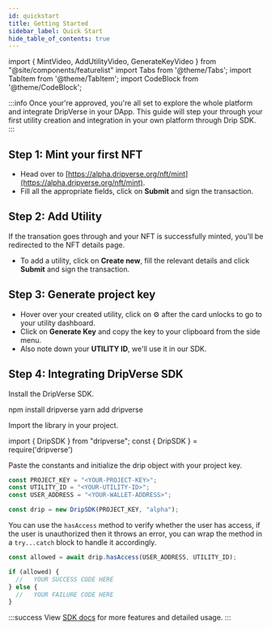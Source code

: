 ```yaml
---
id: quickstart
title: Getting Started
sidebar_label: Quick Start
hide_table_of_contents: true
---
```


import { MintVideo, AddUtilityVideo, GenerateKeyVideo } from "@site/components/featurelist"
import Tabs from '@theme/Tabs';
import TabItem from '@theme/TabItem';
import CodeBlock from '@theme/CodeBlock';

:::info
Once your're approved, you're all set to explore the whole platform and integrate DripVerse in your DApp. This guide will step your through your first utility creation and integration in your own platform through Drip SDK.
:::

## Step 1: Mint your first NFT

- Head over to [https://alpha.dripverse.org/nft/mint](https://alpha.dripverse.org/nft/mint).
- Fill all the appropriate fields, click on **Submit** and sign the transaction.

<MintVideo />

## Step 2: Add Utility

If the transation goes through and your NFT is successfully minted, you'll be redirected to the NFT details page.

- To add a utility, click on **Create new**, fill the relevant details and click **Submit** and sign the transaction.

<AddUtilityVideo />

## Step 3: Generate project key

- Hover over your created utility, click on ⚙️ after the card unlocks to go to your utility dashboard.
- Click on **Generate Key** and copy the key to your clipboard from the side menu.
- Also note down your **UTILITY ID**, we'll use it in our SDK.

<GenerateKeyVideo />

## Step 4: Integrating DripVerse SDK

Install the DripVerse SDK.

<Tabs>
  <TabItem value="npm" label="npm" default>
    <CodeBlock language="bash">
   npm install dripverse
    </CodeBlock>
  </TabItem>

  <TabItem value="yarn" label="yarn">
    <CodeBlock language="bash">
   yarn add dripverse
    </CodeBlock>
  </TabItem>
</Tabs>

Import the library in your project.

<Tabs>
  <TabItem value="react" label="React/Typescript" default>
    <CodeBlock language="bash">
   import { DripSDK } from "dripverse";
    </CodeBlock>
  </TabItem>

  <TabItem value="node" label="Node.js">
    <CodeBlock language="bash">
   const { DripSDK } = require('dripverse')
    </CodeBlock>
  </TabItem>
</Tabs>

Paste the constants and initialize the drip object with your project key.

```js
const PROJECT_KEY = "<YOUR-PROJECT-KEY>";
const UTILITY_ID = "<YOUR-UTILITY-ID>";
const USER_ADDRESS = "<YOUR-WALLET-ADDRESS>";

const drip = new DripSDK(PROJECT_KEY, "alpha");
```

You can use the `hasAccess` method to verify whether the user has access, if the user is unauthorized then it throws an error, you can wrap the method in a `try...catch` block to handle it accordingly.

```js
const allowed = await drip.hasAccess(USER_ADDRESS, UTILITY_ID);

if (allowed) {
  //   YOUR SUCCESS CODE HERE
} else {
  //   YOUR FAILURE CODE HERE
}
```

:::success
View [SDK docs](../sdk/js/00_intro.md) for more features and detailed usage.
:::
